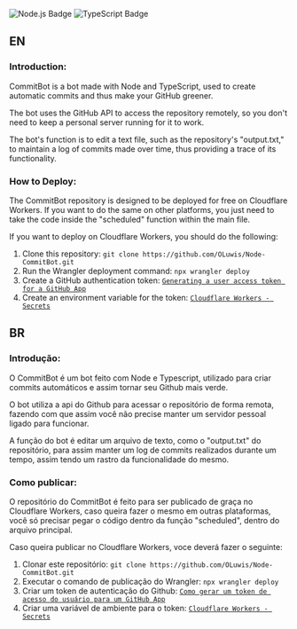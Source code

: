 ![Node.js Badge](https://img.shields.io/badge/Node.js-5FA04E?logo=nodedotjs&logoColor=fff&style=for-the-badge)
![TypeScript Badge](https://img.shields.io/badge/TypeScript-3178C6?logo=typescript&logoColor=fff&style=for-the-badge)

## EN

### Introduction:

CommitBot is a bot made with Node and TypeScript, used to create automatic commits and thus make your GitHub greener.

The bot uses the GitHub API to access the repository remotely, so you don't need to keep a personal server running for it to work.

The bot's function is to edit a text file, such as the repository's "output.txt," to maintain a log of commits made over time, thus providing a trace of its functionality.

### How to Deploy:

The CommitBot repository is designed to be deployed for free on Cloudflare Workers. If you want to do the same on other platforms, you just need to take the code inside the "scheduled" function within the main file.

If you want to deploy on Cloudflare Workers, you should do the following:

1. Clone this repository:
`git clone https://github.com/OLuwis/Node-CommitBot.git`
2. Run the Wrangler deployment command:
`npx wrangler deploy`
3. Create a GitHub authentication token:
[`Generating a user access token for a GitHub App`](https://docs.github.com/en/apps/creating-github-apps/authenticating-with-a-github-app/generating-a-user-access-token-for-a-github-app)
4. Create an environment variable for the token: [`Cloudflare Workers - Secrets`](https://developers.cloudflare.com/workers/configuration/secrets/#via-the-dashboard)

## BR

### Introdução:

O CommitBot é um bot feito com Node e Typescript, utilizado para criar commits automáticos e assim tornar seu Github mais verde.

O bot utiliza a api do Github para acessar o repositório de forma remota, fazendo com que assim você não precise manter um servidor pessoal ligado para funcionar.

A função do bot é editar um arquivo de texto, como o "output.txt" do repositório, para assim manter um log de commits realizados durante um tempo, assim tendo um rastro da funcionalidade do mesmo.

### Como publicar:

O repositório do CommitBot é feito para ser publicado de graça no Cloudflare Workers, caso queira fazer o mesmo em outras plataformas, você só precisar pegar o código dentro da função "scheduled", dentro do arquivo principal.

Caso queira publicar no Cloudflare Workers, voce deverá fazer o seguinte:

1. Clonar este repositório:
`git clone https://github.com/OLuwis/Node-CommitBot.git`
2. Executar o comando de publicação do Wrangler:
`npx wrangler deploy`
3. Criar um token de autenticação do Github:
[`Como gerar um token de acesso do usuário para um GitHub App`](https://docs.github.com/pt/apps/creating-github-apps/authenticating-with-a-github-app/generating-a-user-access-token-for-a-github-app)
4. Criar uma variável de ambiente para o token: [`Cloudflare Workers - Secrets`](https://developers.cloudflare.com/workers/configuration/secrets/#via-the-dashboard)
